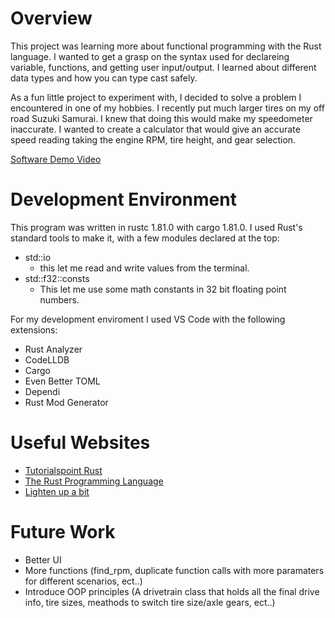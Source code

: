 # Overview

This project was learning more about functional programming with the Rust language.
I wanted to get a grasp on the syntax used for declareing variable, functions, and
getting user input/output. I learned about different data types and how you can type 
cast safely. 

As a fun little project to experiment with, I decided to solve a problem I encountered
in one of my hobbies. I recently put much larger tires on my off road Suzuki Samurai.
I knew that doing this would make my speedometer inaccurate. I wanted to create a 
calculator that would give an accurate speed reading taking the engine RPM, tire 
height, and gear selection. 

[Software Demo Video](http://youtube.link.goes.here)

# Development Environment

This program was written in rustc 1.81.0 with cargo 1.81.0.
I used Rust's standard tools to make it, with a few modules declared at the top:
- std::io 
  - this let me read and write values from the terminal.
- std::f32::consts
  - This let me use some math constants in 32 bit floating point numbers.

For my development enviroment I used VS Code with the following extensions:
- Rust Analyzer
- CodeLLDB
- Cargo
- Even Better TOML
- Dependi
- Rust Mod Generator

# Useful Websites

- [Tutorialspoint Rust](https://www.tutorialspoint.com/rust/index.htm)
- [The Rust Programming Language](https://doc.rust-lang.org/book/#the-rust-programming-language)
- [Lighten up a bit](https://www.youtube.com/watch?v=xvFZjo5PgG0&ab_channel=Duran)

# Future Work

- Better UI
- More functions (find_rpm, duplicate function calls with more paramaters for different scenarios, ect..)
- Introduce OOP principles (A drivetrain class that holds all the final drive info, tire sizes, meathods to switch tire size/axle gears, ect..)
